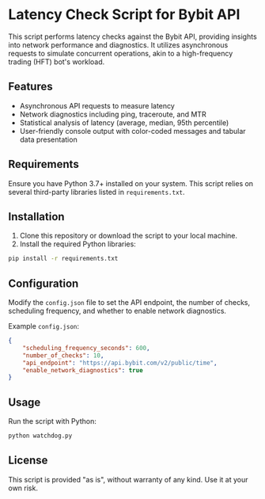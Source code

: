 
# Latency Check Script for Bybit API

This script performs latency checks against the Bybit API, providing insights into network performance and diagnostics. It utilizes asynchronous requests to simulate concurrent operations, akin to a high-frequency trading (HFT) bot's workload.

## Features

- Asynchronous API requests to measure latency
- Network diagnostics including ping, traceroute, and MTR
- Statistical analysis of latency (average, median, 95th percentile)
- User-friendly console output with color-coded messages and tabular data presentation

## Requirements

Ensure you have Python 3.7+ installed on your system. This script relies on several third-party libraries listed in `requirements.txt`.

## Installation

1. Clone this repository or download the script to your local machine.
2. Install the required Python libraries:

```bash
pip install -r requirements.txt
```

## Configuration

Modify the `config.json` file to set the API endpoint, the number of checks, scheduling frequency, and whether to enable network diagnostics.

Example `config.json`:

```json
{
    "scheduling_frequency_seconds": 600,
    "number_of_checks": 10,
    "api_endpoint": "https://api.bybit.com/v2/public/time",
    "enable_network_diagnostics": true
}
```

## Usage

Run the script with Python:

```bash
python watchdog.py
```

## License

This script is provided "as is", without warranty of any kind. Use it at your own risk.
